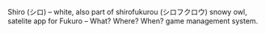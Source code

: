 
Shiro (シロ) – white, also part of shirofukurou (シロフクロウ) snowy owl,
satelite app for Fukuro – What? Where? When? game management system.
